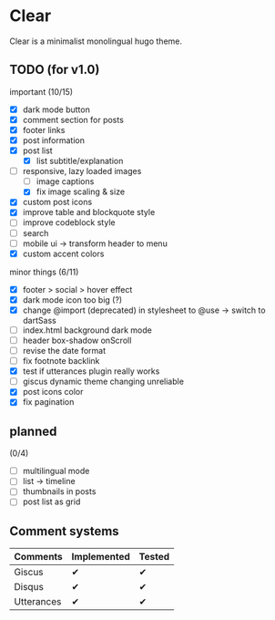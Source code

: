 # Clear
Clear is a minimalist monolingual hugo theme.

## TODO (for v1.0)
important (10/15)
- [x] dark mode button
- [x] comment section for posts
- [x] footer links
- [x] post information
- [x] post list
    - [x] list subtitle/explanation
- [ ] responsive, lazy loaded images
    - [ ] image captions
    - [x] fix image scaling & size
- [x] custom post icons
- [x] improve table and blockquote style
- [ ] improve codeblock style
- [ ] search
- [ ] mobile ui -> transform header to menu
- [x] custom accent colors

minor things (6/11)
- [x] footer > social > hover effect
- [x] dark mode icon too big (?)
- [x] change @import (deprecated) in stylesheet to @use -> switch to dartSass
- [ ] index.html background dark mode
- [ ] header box-shadow onScroll
- [ ] revise the date format
- [ ] fix footnote backlink
- [x] test if utterances plugin really works
- [ ] giscus dynamic theme changing unreliable
- [x] post icons color
- [x] fix pagination

## planned
(0/4)
- [ ] multilingual mode
- [ ] list -> timeline
- [ ] thumbnails in posts
- [ ] post list as grid

## Comment systems
| Comments   | Implemented | Tested |
| ---------- | ----------- | ------ |
| Giscus     | ✔︎           | ✔︎      |
| Disqus     | ✔︎           | ✔︎      |
| Utterances | ✔︎           | ✔︎      |